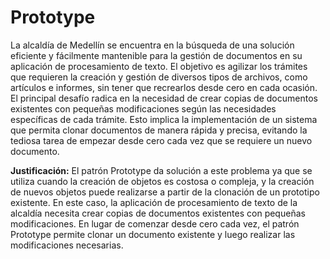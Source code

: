 # Prototype
La alcaldía de Medellín se encuentra en la búsqueda de una solución eficiente y fácilmente mantenible para la gestión de documentos en su aplicación de procesamiento de texto. El objetivo es agilizar los trámites que requieren la creación y gestión de diversos tipos de archivos, como artículos e informes, sin tener que recrearlos desde cero en cada ocasión.
El principal desafío radica en la necesidad de crear copias de documentos existentes con pequeñas modificaciones según las necesidades específicas de cada trámite. Esto implica la implementación de un sistema que permita clonar documentos de manera rápida y precisa, evitando la tediosa tarea de empezar desde cero cada vez que se requiere un nuevo documento.



**Justificación:** El patrón Prototype da solución a este problema ya que se utiliza cuando la creación de objetos es costosa o compleja, y la creación de nuevos objetos puede realizarse a partir de la clonación de un prototipo existente. En este caso, la aplicación de procesamiento de texto de la alcaldía necesita crear copias de documentos existentes con pequeñas modificaciones. En lugar de comenzar desde cero cada vez, el patrón Prototype permite clonar un documento existente y luego realizar las modificaciones necesarias.